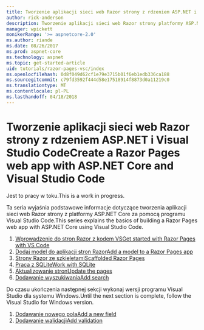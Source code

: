 ```yaml
---
title: Tworzenie aplikacji sieci web Razor strony z rdzeniem ASP.NET i Visual Studio Code
author: rick-anderson
description: Tworzenie aplikacji sieci web Razor strony platformy ASP.NET Core i EF Core.
manager: wpickett
monikerRange: '>= aspnetcore-2.0'
ms.author: riande
ms.date: 08/26/2017
ms.prod: aspnet-core
ms.technology: aspnet
ms.topic: get-started-article
uid: tutorials/razor-pages-vsc/index
ms.openlocfilehash: 0d8f049d62cf1e79e3715b01f6eb1edb336ca188
ms.sourcegitcommit: c79fd3592f444d58e17518914f8873d0a11219c0
ms.translationtype: MT
ms.contentlocale: pl-PL
ms.lasthandoff: 04/18/2018
---
```

# <a name="create-a-razor-pages-web-app-with-aspnet-core-and-visual-studio-code"></a><span data-ttu-id="17e80-103">Tworzenie aplikacji sieci web Razor strony z rdzeniem ASP.NET i Visual Studio Code</span><span class="sxs-lookup"><span data-stu-id="17e80-103">Create a Razor Pages web app with ASP.NET Core and Visual Studio Code</span></span>

<span data-ttu-id="17e80-104">Jest to pracy w toku.</span><span class="sxs-lookup"><span data-stu-id="17e80-104">This is a work in progress.</span></span>

<span data-ttu-id="17e80-105">Ta seria wyjaśnia podstawowe informacje dotyczące tworzenia aplikacji sieci web Razor strony z platformy ASP.NET Core za pomocą programu Visual Studio Code.</span><span class="sxs-lookup"><span data-stu-id="17e80-105">This series explains the basics of building a Razor Pages web app with ASP.NET Core using Visual Studio Code.</span></span>

1. [<span data-ttu-id="17e80-106">Wprowadzenie do stron Razor z kodem VS</span><span class="sxs-lookup"><span data-stu-id="17e80-106">Get started with Razor Pages with VS Code</span></span>](xref:tutorials/razor-pages-vsc/razor-pages-start)
2. [<span data-ttu-id="17e80-107">Dodaj model do aplikacji stron Razor</span><span class="sxs-lookup"><span data-stu-id="17e80-107">Add a model to a Razor Pages app</span></span>](xref:tutorials/razor-pages-vsc/model)
3. [<span data-ttu-id="17e80-108">Strony Razor ze szkieletami</span><span class="sxs-lookup"><span data-stu-id="17e80-108">Scaffolded Razor Pages</span></span>](xref:tutorials/razor-pages-vsc/page)
4. [<span data-ttu-id="17e80-109">Praca z SQLite</span><span class="sxs-lookup"><span data-stu-id="17e80-109">Work with SQLite</span></span>](xref:tutorials/razor-pages-vsc/sql)
5. [<span data-ttu-id="17e80-110">Aktualizowanie stron</span><span class="sxs-lookup"><span data-stu-id="17e80-110">Update the pages</span></span>](xref:tutorials/razor-pages-vsc/da1)
6. [<span data-ttu-id="17e80-111">Dodawanie wyszukiwania</span><span class="sxs-lookup"><span data-stu-id="17e80-111">Add search</span></span>](xref:tutorials/razor-pages-vsc/search)

<span data-ttu-id="17e80-112">Do czasu ukończenia następnej sekcji wykonaj wersji programu Visual Studio dla systemu Windows.</span><span class="sxs-lookup"><span data-stu-id="17e80-112">Until the next section is complete, follow the Visual Studio for Windows version.</span></span>

1. [<span data-ttu-id="17e80-113">Dodawanie nowego pola</span><span class="sxs-lookup"><span data-stu-id="17e80-113">Add a new field</span></span>](xref:tutorials/razor-pages/new-field)
1. [<span data-ttu-id="17e80-114">Dodawanie walidacji</span><span class="sxs-lookup"><span data-stu-id="17e80-114">Add validation</span></span>](xref:tutorials/razor-pages/validation)
